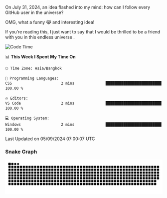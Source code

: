 On July 31, 2024, an idea flashed into my mind: how can I follow every GitHub user in the universe?

OMG, what a funny 😹 and interesting idea!

If you’re reading this, I just want to say that I would be thrilled to be a friend with you in this endless universe . 


<!--START_SECTION:waka-->
![Code Time](http://img.shields.io/badge/Code%20Time-8%20hrs%2015%20mins-blue)

📊 **This Week I Spent My Time On** 

```text
🕑︎ Time Zone: Asia/Bangkok

💬 Programming Languages: 
CSS                      2 mins              █████████████████████████   100.00 % 

🔥 Editors: 
VS Code                  2 mins              █████████████████████████   100.00 % 

💻 Operating System: 
Windows                  2 mins              █████████████████████████   100.00 % 
```


 Last Updated on 05/09/2024 07:00:07 UTC
<!--END_SECTION:waka-->

### Snake Graph
![snake graph](https://github.com/tqlucitvn/tqlucitvn/blob/snake-graph-output/github-contribution-grid-snake.svg)
